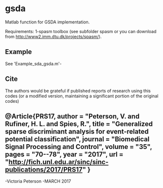# gsda
Matlab function for GSDA implementation. 

Requirements:
             1-spasm toolbox (see subfolder spasm or you can download from http://www2.imm.dtu.dk/projects/spasm/).

Example
-------

See 'Example_sda_gsda.m'-

Cite
----
The authors would be grateful if published reports of research using this codes
(or a modified version, maintaining a significant portion of the original codes)

@Article{PRS17,
  author       = "Peterson, V. and Rufiner, H. L. and Spies, R.",
  title        = "Generalized sparse discriminant analysis for event-related 
		  potential classification",
  journal      = "Biomedical Signal Processing and Control",
  volume       = "35",
  pages        = "70--78",
  year         = "2017",
  url          = "http://fich.unl.edu.ar/sinc/sinc-publications/2017/PRS17"
}
-----------------------
-Victoria Peterson
-MARCH 2017



